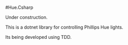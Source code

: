 #Hue.Csharp

Under construction.

This is a dotnet library for controlling Phillips Hue lights.

Its being developed using TDD.
